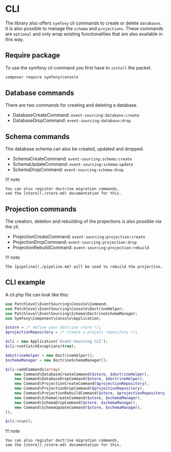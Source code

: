 # CLI

The library also offers `symfony` cli commands to create or delete `databases`. 
It is also possible to manage the `schema` and `projections`. 
These commands are `optional` and only wrap existing functionalities 
that are also available in this way.

## Require package

To use the symfony cli command you first have to `install` the packet.

```bash
composer require symfony/console
```

## Database commands

There are two commands for creating and deleting a database.

* DatabaseCreateCommand: `event-sourcing:database:create`
* DatabaseDropCommand: `event-sourcing:database:drop`

## Schema commands

The database schema can also be created, updated and dropped.

* SchemaCreateCommand: `event-sourcing:schema:create`
* SchemaUpdateCommand: `event-sourcing:schema:update`
* SchemaDropCommand: `event-sourcing:schema:drop`

!!! note

    You can also register doctrine migration commands,
    see the [store](./store.md) documentation for this.

## Projection commands

The creation, deletion and rebuilding of the projections is also possible via the cli.

* ProjectionCreateCommand: `event-sourcing:projection:create`
* ProjectionDropCommand: `event-sourcing:projection:drop`
* ProjectionRebuildCommand: `event-sourcing:projection:rebuild`

!!! note

    The [pipeline](./pipeline.md) will be used to rebuild the projection.

## CLI example

A cli php file can look like this:

```php
use Patchlevel\EventSourcing\Console\Command;
use Patchlevel\EventSourcing\Console\DoctrineHelper;
use Patchlevel\EventSourcing\Schema\DoctrineSchemaManager;
use Symfony\Component\Console\Application;

$store = /* define your doctrine store */;
$projectionRepository = /* create a project repository */;

$cli = new Application('Event-Sourcing CLI');
$cli->setCatchExceptions(true);

$doctrineHelper = new DoctrineHelper();
$schemaManager = new DoctrineSchemaManager();

$cli->addCommands(array(
    new Command\DatabaseCreateCommand($store, $doctrineHelper),
    new Command\DatabaseDropCommand($store, $doctrineHelper),
    new Command\ProjectionCreateCommand($projectionRepository),
    new Command\ProjectionDropCommand($projectionRepository),
    new Command\ProjectionRebuildCommand($store, $projectionRepository),
    new Command\SchemaCreateCommand($store, $schemaManager),
    new Command\SchemaDropCommand($store, $schemaManager),
    new Command\SchemaUpdateCommand($store, $schemaManager),
));

$cli->run();
```

!!! note

    You can also register doctrine migration commands, 
    see the [store](./store.md) documentation for this.
